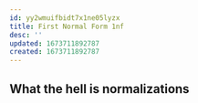 ```yaml
---
id: yy2wmuifbidt7x1ne05lyzx
title: First Normal Form 1nf
desc: ''
updated: 1673711892787
created: 1673711892787
---
```

## What the hell is normalizations
